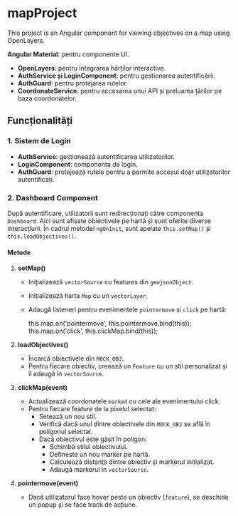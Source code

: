 # mapProject
This project is an Angular component for viewing objectives on a map using OpenLayers.

**Angular Material**: pentru componente UI.
- **OpenLayers**: pentru integrarea hărților interactive.
- **AuthService și LoginComponent**: pentru gestionarea autentificării.
- **AuthGuard**: pentru protejarea rutelor.
- **CoordonateService**: pentru accesarea unui API și preluarea țărilor pe baza coordonatelor.

## Funcționalități

### 1. Sistem de Login
- **AuthService**: gestionează autentificarea utilizatorilor.
- **LoginComponent**: componenta de login.
- **AuthGuard**: protejează rutele pentru a permite accesul doar utilizatorilor autentificați.

### 2. Dashboard Component
După autentificare, utilizatorii sunt redirecționați către componenta `Dashboard`. Aici sunt afișate obiectivele pe hartă și sunt oferite diverse interacțiuni. În cadrul metodei `ngOnInit`, sunt apelate `this.setMap()` și `this.loadObjectives()`.

#### Metode

1. **setMap()**
    - Inițializează `vectorSource` cu features din `geojsonObject`.
    - Inițializează harta `Map` cu un `vectorLayer`.
    - Adaugă listeneri pentru evenimentele `pointermove` și `click` pe hartă:
       
        this.map.on('pointermove', this.pointermove.bind(this));
        this.map.on('click', this.clickMap.bind(this));
     
    
2. **loadObjectives()**
    - Încarcă obiectivele din `MOCK_OBJ`.
    - Pentru fiecare obiectiv, creează un `Feature` cu un stil personalizat și îl adaugă în `vectorSource`.

3. **clickMap(event)**
    - Actualizează coordonatele `marked` cu cele ale evenimentului click.
    - Pentru fiecare feature de la pixelul selectat:
        - Setează un nou stil.
        - Verifică dacă unul dintre obiectivele din `MOCK_OBJ` se află în poligonul selectat.
        - Dacă obiectivul este găsit în poligon:
            - Schimbă stilul obiectivului.
            - Defineste un nou marker pe hartă.
            - Calculează distanța dintre obiectiv și markerul inițializat.
            - Adaugă markerul în `vectorSource`.

4. **pointermove(event)**
    - Dacă utilizatorul face hover peste un obiectiv (`feature`), se deschide un popup și se face track de acțiune.


